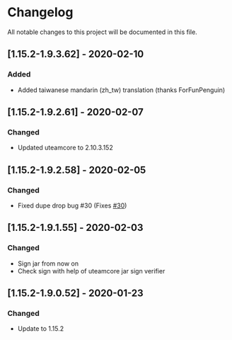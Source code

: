 # Changelog
All notable changes to this project will be documented in this file.

## [1.15.2-1.9.3.62] - 2020-02-10
### Added
 - Added taiwanese mandarin (zh_tw) translation (thanks ForFunPenguin)

## [1.15.2-1.9.2.61] - 2020-02-07
### Changed
 - Updated uteamcore to 2.10.3.152

## [1.15.2-1.9.2.58] - 2020-02-05
### Changed
 - Fixed dupe drop bug #30 (Fixes [#30](https://github.com/MC-U-Team/Useful-Backpacks/issues/30))

## [1.15.2-1.9.1.55] - 2020-02-03
### Changed
 - Sign jar from now on
 - Check sign with help of uteamcore jar sign verifier
 
## [1.15.2-1.9.0.52] - 2020-01-23
### Changed
 - Update to 1.15.2